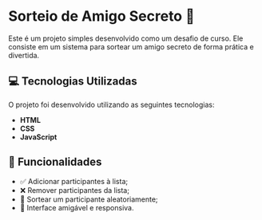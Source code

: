 # Sorteio de Amigo Secreto 🎁

Este é um projeto simples desenvolvido como um desafio de curso. Ele consiste em um sistema para sortear um amigo secreto de forma prática e divertida. 

## 💻 Tecnologias Utilizadas

O projeto foi desenvolvido utilizando as seguintes tecnologias:

- **HTML**
- **CSS**
- **JavaScript**

## 📌 Funcionalidades

- ✅ Adicionar participantes à lista;
- ❌ Remover participantes da lista;
- 🎲 Sortear um participante aleatoriamente;
- 🎨 Interface amigável e responsiva.
